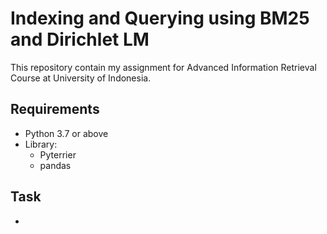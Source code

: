 # Indexing and Querying using BM25 and Dirichlet LM

This repository contain my assignment for Advanced Information Retrieval Course at University of Indonesia.

## Requirements
* Python 3.7 or above
* Library:
  * Pyterrier
  * pandas
  
## Task
* 
